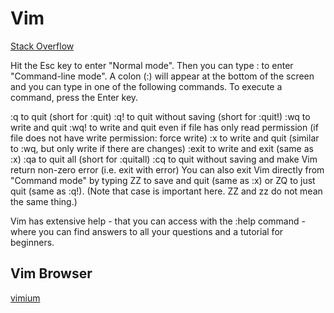 # Vim

[Stack Overflow](https://stackoverflow.com/a/11828573/5177704)

Hit the Esc key to enter "Normal mode". Then you can type : to enter "Command-line mode". A colon \(:\) will appear at the bottom of the screen and you can type in one of the following commands. To execute a command, press the Enter key.

:q to quit \(short for :quit\) :q! to quit without saving \(short for :quit!\) :wq to write and quit :wq! to write and quit even if file has only read permission \(if file does not have write permission: force write\) :x to write and quit \(similar to :wq, but only write if there are changes\) :exit to write and exit \(same as :x\) :qa to quit all \(short for :quitall\) :cq to quit without saving and make Vim return non-zero error \(i.e. exit with error\) You can also exit Vim directly from "Command mode" by typing ZZ to save and quit \(same as :x\) or ZQ to just quit \(same as :q!\). \(Note that case is important here. ZZ and zz do not mean the same thing.\)

Vim has extensive help - that you can access with the :help command - where you can find answers to all your questions and a tutorial for beginners.




## Vim Browser

[vimium](https://vimium.github.io/)


